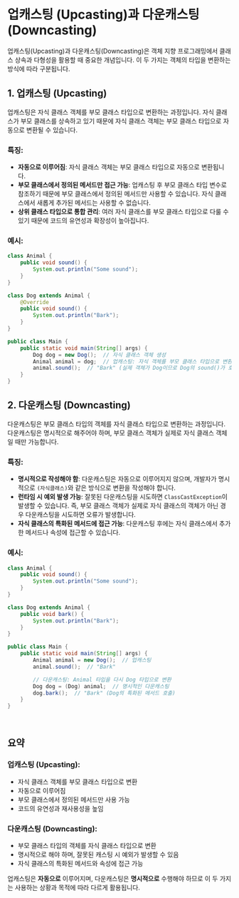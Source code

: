 # 업캐스팅 (Upcasting)과 다운캐스팅 (Downcasting)

업캐스팅(Upcasting)과 다운캐스팅(Downcasting)은 객체 지향 프로그래밍에서 클래스 상속과 다형성을 활용할 때 중요한 개념입니다. 이 두 가지는 객체의 타입을 변환하는 방식에 따라 구분됩니다.

## 1. 업캐스팅 (Upcasting)
업캐스팅은 자식 클래스 객체를 부모 클래스 타입으로 변환하는 과정입니다. 자식 클래스가 부모 클래스를 상속하고 있기 때문에 자식 클래스 객체는 부모 클래스 타입으로 자동으로 변환될 수 있습니다.

### 특징:
- **자동으로 이루어짐**: 자식 클래스 객체는 부모 클래스 타입으로 자동으로 변환됩니다.
- **부모 클래스에서 정의된 메서드만 접근 가능**: 업캐스팅 후 부모 클래스 타입 변수로 참조하기 때문에 부모 클래스에서 정의된 메서드만 사용할 수 있습니다. 자식 클래스에서 새롭게 추가된 메서드는 사용할 수 없습니다.
- **상위 클래스 타입으로 통합 관리**: 여러 자식 클래스를 부모 클래스 타입으로 다룰 수 있기 때문에 코드의 유연성과 확장성이 높아집니다.

### 예시:
```java
class Animal {
    public void sound() {
        System.out.println("Some sound");
    }
}

class Dog extends Animal {
    @Override
    public void sound() {
        System.out.println("Bark");
    }
}

public class Main {
    public static void main(String[] args) {
        Dog dog = new Dog();  // 자식 클래스 객체 생성
        Animal animal = dog;  // 업캐스팅: 자식 객체를 부모 클래스 타입으로 변환
        animal.sound();  // "Bark" (실제 객체가 Dog이므로 Dog의 sound()가 호출됨)
    }
}
```

## 2. 다운캐스팅 (Downcasting)

다운캐스팅은 부모 클래스 타입의 객체를 자식 클래스 타입으로 변환하는 과정입니다. 다운캐스팅은 명시적으로 해주어야 하며, 부모 클래스 객체가 실제로 자식 클래스 객체일 때만 가능합니다.

### 특징:
- **명시적으로 작성해야 함**: 다운캐스팅은 자동으로 이루어지지 않으며, 개발자가 명시적으로 `(자식클래스)`와 같은 방식으로 변환을 작성해야 합니다.
- **런타임 시 예외 발생 가능**: 잘못된 다운캐스팅을 시도하면 `ClassCastException`이 발생할 수 있습니다. 즉, 부모 클래스 객체가 실제로 자식 클래스의 객체가 아닌 경우 다운캐스팅을 시도하면 오류가 발생합니다.
- **자식 클래스의 특화된 메서드에 접근 가능**: 다운캐스팅 후에는 자식 클래스에서 추가한 메서드나 속성에 접근할 수 있습니다.

### 예시:
```java
class Animal {
    public void sound() {
        System.out.println("Some sound");
    }
}

class Dog extends Animal {
    public void bark() {
        System.out.println("Bark");
    }
}

public class Main {
    public static void main(String[] args) {
        Animal animal = new Dog();  // 업캐스팅
        animal.sound();  // "Bark"

        // 다운캐스팅: Animal 타입을 다시 Dog 타입으로 변환
        Dog dog = (Dog) animal;  // 명시적인 다운캐스팅
        dog.bark();  // "Bark" (Dog의 특화된 메서드 호출)
    }
}




```

## 요약

### 업캐스팅 (Upcasting):
- 자식 클래스 객체를 부모 클래스 타입으로 변환
- 자동으로 이루어짐
- 부모 클래스에서 정의된 메서드만 사용 가능
- 코드의 유연성과 재사용성을 높임

### 다운캐스팅 (Downcasting):
- 부모 클래스 타입의 객체를 자식 클래스 타입으로 변환
- 명시적으로 해야 하며, 잘못된 캐스팅 시 예외가 발생할 수 있음
- 자식 클래스의 특화된 메서드와 속성에 접근 가능

업캐스팅은 **자동으로** 이루어지며, 다운캐스팅은 **명시적으로** 수행해야 하므로 이 두 가지는 사용하는 상황과 목적에 따라 다르게 활용됩니다.
